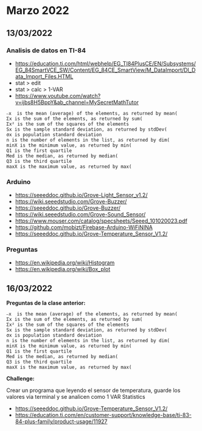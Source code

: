 # Marzo 2022

## 13/03/2022

### Analisis de datos en TI-84

- https://education.ti.com/html/webhelp/EG_TI84PlusCE/EN/Subsystems/EG_84SmartVCE_SW/Content/EG_84CE_SmartView/M_DataImport/DI_Data_Import_Files.HTML
- stat > edit
- stat > calc > 1-VAR
- https://www.youtube.com/watch?v=ijbs8H5BppY&ab_channel=MySecretMathTutor

```
⎯x  is the mean (average) of the elements, as returned by mean(
Σx is the sum of the elements, as returned by sum(
Σx² is the sum of the squares of the elements
Sx is the sample standard deviation, as returned by stdDev(
σx is population standard deviation
n is the number of elements in the list, as returned by dim(
minX is the minimum value, as returned by min(
Q1 is the first quartile
Med is the median, as returned by median(
Q3 is the third quartile
maxX is the maximum value, as returned by max(
```

### Arduino

- https://seeeddoc.github.io/Grove-Light_Sensor_v1.2/
- https://wiki.seeedstudio.com/Grove-Buzzer/
- https://seeeddoc.github.io/Grove-Buzzer/
- https://wiki.seeedstudio.com/Grove-Sound_Sensor/
- https://www.mouser.com/catalog/specsheets/Seeed_101020023.pdf
- https://github.com/mobizt/Firebase-Arduino-WiFiNINA
- https://seeeddoc.github.io/Grove-Temperature_Sensor_V1.2/

### Preguntas

- https://en.wikipedia.org/wiki/Histogram
- https://en.wikipedia.org/wiki/Box_plot

## 16/03/2022

**Preguntas de la clase anterior:**

```
⎯x  is the mean (average) of the elements, as returned by mean(
Σx is the sum of the elements, as returned by sum(
Σx² is the sum of the squares of the elements
Sx is the sample standard deviation, as returned by stdDev(
σx is population standard deviation
n is the number of elements in the list, as returned by dim(
minX is the minimum value, as returned by min(
Q1 is the first quartile
Med is the median, as returned by median(
Q3 is the third quartile
maxX is the maximum value, as returned by max(
```

**Challenge:**

Crear un programa que leyendo el sensor de temperatura, guarde los valores
via terminal y se analicen como 1 VAR Statistics

- https://seeeddoc.github.io/Grove-Temperature_Sensor_V1.2/
- https://education.ti.com/en/customer-support/knowledge-base/ti-83-84-plus-family/product-usage/11927
